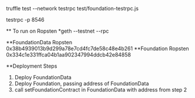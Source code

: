 truffle test --network testrpc test/foundation-testrpc.js 
<p>testrpc -p 8546</p>

** To run on Ropsten
*geth --testnet --rpc

**FoundationData Ropsten
0x38b4939013b9d299a78e7cd4fc7de58c48e4b261
**Foundation Ropsten
0x334c1e331ffca04b1aa902347994ddcb42e84858

**Deployment Steps
1. Deploy FoundationData
2. Deploy Foundation, passing address of FoundationData
3. call setFoundationContract in FoundationData with address from step 2
